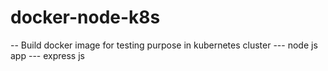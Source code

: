 # docker-node-k8s
-- Build docker image for testing purpose in kubernetes cluster
--- node js app
--- express js
